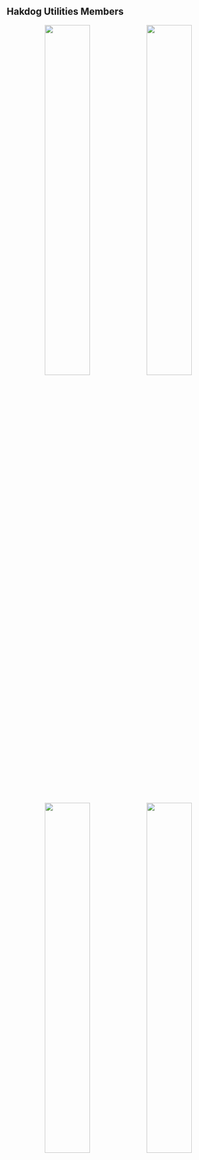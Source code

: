 ## Hakdog Utilities Members
<div align="center">
        <a href="https://discord.gg/krmNg3CK3Y"><img width="45%" src="https://github-readme-stats.vercel.app/api?username=DevZiee&layout=compact&theme=react&hide_border=true&show_icons=true"/></a>
        <a href="https://discord.gg/krmNg3CK3Y"><img width="45%" src="https://github-readme-stats.vercel.app/api?username=johnabrea&layout=compact&theme=react&hide_border=true&show_icons=true"/></a>
        <a href="https://discord.gg/krmNg3CK3Y"><img width="45%" src="https://github-readme-stats.vercel.app/api?username=rbuella&layout=compact&theme=react&hide_border=true&show_icons=true"/></a>
        <a href="https://discord.gg/krmNg3CK3Y"><img width="45%" src="https://github-readme-stats.vercel.app/api?username=Krunchyyy&layout=compact&theme=react&hide_border=true&show_icons=true"/></a>
</div>

